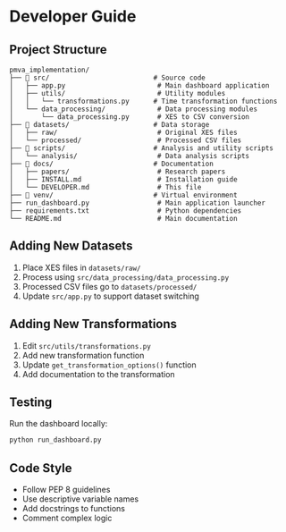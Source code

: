 # Developer Guide

## Project Structure

```
pmva_implementation/
├── 📁 src/                          # Source code
│   ├── app.py                       # Main dashboard application
│   ├── utils/                       # Utility modules
│   │   └── transformations.py      # Time transformation functions
│   └── data_processing/             # Data processing modules
│       └── data_processing.py       # XES to CSV conversion
├── 📁 datasets/                     # Data storage
│   ├── raw/                         # Original XES files
│   └── processed/                   # Processed CSV files
├── 📁 scripts/                      # Analysis and utility scripts
│   └── analysis/                    # Data analysis scripts
├── 📁 docs/                         # Documentation
│   ├── papers/                      # Research papers
│   ├── INSTALL.md                   # Installation guide
│   └── DEVELOPER.md                 # This file
├── 📁 venv/                         # Virtual environment
├── run_dashboard.py                 # Main application launcher
├── requirements.txt                 # Python dependencies
└── README.md                        # Main documentation
```

## Adding New Datasets

1. Place XES files in `datasets/raw/`
2. Process using `src/data_processing/data_processing.py`
3. Processed CSV files go to `datasets/processed/`
4. Update `src/app.py` to support dataset switching

## Adding New Transformations

1. Edit `src/utils/transformations.py`
2. Add new transformation function
3. Update `get_transformation_options()` function
4. Add documentation to the transformation

## Testing

Run the dashboard locally:
```bash
python run_dashboard.py
```

## Code Style

- Follow PEP 8 guidelines
- Use descriptive variable names
- Add docstrings to functions
- Comment complex logic
